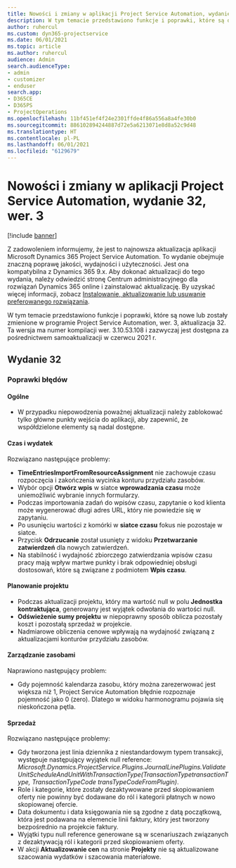 ```yaml
---
title: Nowości i zmiany w aplikacji Project Service Automation, wydanie 32, wer. 3
description: W tym temacie przedstawiono funkcje i poprawki, które są dostepne w programie Project Service Automation, aktualizacja 32, wer. 3.
author: ruhercul
ms.custom: dyn365-projectservice
ms.date: 06/01/2021
ms.topic: article
ms.author: ruhercul
audience: Admin
search.audienceType:
- admin
- customizer
- enduser
search.app:
- D365CE
- D365PS
- ProjectOperations
ms.openlocfilehash: 11bf451ef4f24e2301ffde4f86a556a8a4fe30b0
ms.sourcegitcommit: 886102894244887d72e5a6213071e8d8a52c9d48
ms.translationtype: HT
ms.contentlocale: pl-PL
ms.lasthandoff: 06/01/2021
ms.locfileid: "6129679"
---
```

# <a name="whats-new-or-changed-in-project-service-automation-update-release-32-v3"></a>Nowości i zmiany w aplikacji Project Service Automation, wydanie 32, wer. 3

[!include [banner](../includes/psa-now-project-operations.md)]

Z zadowoleniem informujemy, że jest to najnowsza aktualizacja aplikacji Microsoft Dynamics 365 Project Service Automation. To wydanie obejmuje znaczną poprawę jakości, wydajności i użyteczności. Jest ona kompatybilna z Dynamics 365 9.x. Aby dokonać aktualizacji do tego wydania, należy odwiedzić stronę Centrum administracyjnego dla rozwiązań Dynamics 365 online i zainstalować aktualizację. By uzyskać więcej informacji, zobacz [Instalowanie, aktualizowanie lub usuwanie preferowanego rozwiązania](/power-platform/admin/install-remove-preferred-solution).

W tym temacie przedstawiono funkcje i poprawki, które są nowe lub zostały zmienione w programie Project Service Automation, wer. 3, aktualizacja 32. Ta wersja ma numer kompilacji wer. 3.10.53.108 i zazwyczaj jest dostępna za pośrednictwem samoaktualizacji w czerwcu 2021 r.

## <a name="update-release-32"></a>Wydanie 32

### <a name="bug-fixes"></a>Poprawki błędów

#### <a name="general"></a>Ogólne

- W przypadku niepowodzenia poważnej aktualizacji należy zablokować tylko główne punkty wejścia do aplikacji, aby zapewnić, że współdzielone elementy są nadal dostępne.

#### <a name="time-and-expense"></a>Czas i wydatek

Rozwiązano następujące problemy:

- **TimeEntriesImportFromResourceAssignment** nie zachowuje czasu rozpoczęcia i zakończenia wycinka konturu przydziału zasobów.
- Wybór opcji **Otwórz wpis** w siatce **wprowadzania czasu** może uniemożliwić wybranie innych formularzy.
- Podczas importowania zadań do wpisów czasu, zapytanie o kod klienta może wygenerować długi adres URL, który nie powiedzie się w zapytaniu.
- Po usunięciu wartości z komórki w **siatce czasu** fokus nie pozostaje w siatce.
- Przycisk **Odrzucanie** został usunięty z widoku **Przetwarzanie zatwierdzeń** dla nowych zatwierdzeń.
- Na stabilność i wydajność zbiorczego zatwierdzania wpisów czasu pracy mają wpływ martwe punkty i brak odpowiedniej obsługi dostosowań, które są związane z podmiotem **Wpis czasu**.

#### <a name="project-planning"></a>Planowanie projektu

- Podczas aktualizacji projektu, który ma wartość null w polu **Jednostka kontraktująca**, generowany jest wyjątek odwołania do wartości null.
- **Odświeżenie sumy projektu** w niepoprawny sposób oblicza pozostały koszt i pozostałą sprzedaż w projekcie.
- Nadmiarowe obliczenia cenowe wpływają na wydajność związaną z aktualizacjami konturów przydziału zasobów.

#### <a name="resource-management"></a>Zarządzanie zasobami

Naprawiono następujący problem:

- Gdy pojemność kalendarza zasobu, który można zarezerwować jest większa niż 1, Project Service Automation błędnie rozpoznaje pojemność jako 0 (zero). Dlatego w widoku harmonogramu pojawia się nieskończona pętla.

#### <a name="sales"></a>Sprzedaż

Rozwiązano następujące problemy:

- Gdy tworzona jest linia dziennika z niestandardowym typem transakcji, występuje następujący wyjątek null reference: *Microsoft.Dynamics.ProjectService.Plugins.JournalLinePlugins.ValidateUnitScheduleAndUnitWithTransactionType(TransactionTypetransactionType, TransactionTypeCode transTypeCodeFromPlugin)*.
- Role i kategorie, które zostały dezaktywowane przed skopiowaniem oferty nie powinny być dodawane do ról i kategorii płatnych w nowo skopiowanej ofercie.
- Data dokumentu i data księgowania nie są zgodne z datą początkową, która jest podawana na elemencie linii faktury, który jest tworzony bezpośrednio na projekcie faktury.
- Wyjątki typu null reference generowane są w scenariuszach związanych z dezaktywacją ról i kategorii przed skopiowaniem oferty.
- W akcji **Aktualizowanie cen** na stronie **Projekty** nie są aktualizowane szacowania wydatków i szacowania materiałowe.
